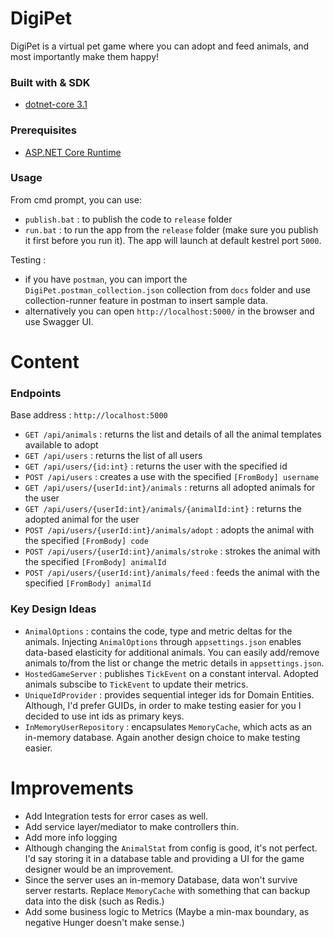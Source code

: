 # DigiPet

DigiPet is a virtual pet game where you can adopt and feed animals, and most importantly make them happy!


### Built with & SDK

* [dotnet-core 3.1](https://dotnet.microsoft.com/download/dotnet-core/3.1)

### Prerequisites

* [ASP.NET Core Runtime](https://dotnet.microsoft.com/download/dotnet-core/3.1)

### Usage

From cmd prompt, you can use:

* `publish.bat` : to publish the code to `release` folder
* `run.bat` : to run the app from the `release` folder (make sure you publish it first before you run it). The app will launch at default kestrel port `5000`.

Testing : 

* if you have `postman`, you can import the `DigiPet.postman_collection.json` collection from `docs` folder and use collection-runner feature in postman to insert sample data. 
* alternatively you can open `http://localhost:5000/` in the browser and use Swagger UI. 

# Content

### Endpoints 

Base address : `http://localhost:5000`

* `GET /api/animals` : returns the list and details of all the animal templates available to adopt
* `GET /api/users` : returns the list of all users
* `GET /api/users/{id:int}` : returns the user with the specified id
* `POST /api/users` : creates a use with the specified `[FromBody] username`
* `GET /api/users/{userId:int}/animals` : returns all adopted animals for the user 
* `GET /api/users/{userId:int}/animals/{animalId:int}` : returns the adopted animal for the user
* `POST /api/users/{userId:int}/animals/adopt` : adopts the animal with the specified `[FromBody] code`
* `POST /api/users/{userId:int}/animals/stroke` : strokes the animal with the specified `[FromBody] animalId`
* `POST /api/users/{userId:int}/animals/feed` : feeds the animal with the specified `[FromBody] animalId` 

### Key Design Ideas

* `AnimalOptions` : contains the code, type and metric deltas for the animals. Injecting `AnimalOptions` through `appsettings.json` enables data-based elasticity for additional animals. You can easily add/remove animals to/from the list or change the metric details in `appsettings.json`.
* `HostedGameServer` : publishes `TickEvent` on a constant interval. Adopted animals subscibe to `TickEvent` to update their metrics.
* `UniqueIdProvider` : provides sequential integer ids for Domain Entities. Although, I'd prefer GUIDs, in order to make testing easier for you I decided to use int ids as primary keys.
* `InMemoryUserRepository` : encapsulates `MemoryCache`, which acts as an in-memory database. Again another design choice to make testing easier.


# Improvements

* Add Integration tests for error cases as well.
* Add service layer/mediator to make controllers thin.
* Add more info logging
* Although changing the `AnimalStat` from config is good, it's not perfect. I'd say storing it in a database table and providing a UI for the game designer would be an improvement.
* Since the server uses an in-memory Database, data won't survive server restarts. Replace `MemoryCache` with something that can backup data into the disk (such as Redis.)
* Add some business logic to Metrics (Maybe a min-max boundary, as negative Hunger doesn't make sense.)
